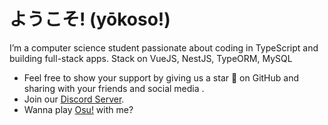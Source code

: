 <h1>ようこそ! (yōkoso!)</h1>

I’m a computer science student passionate about coding in TypeScript and building full-stack apps. Stack on VueJS, NestJS, TypeORM, MySQL

- Feel free to show your support by giving us a star 🌟 on GitHub and sharing with your friends and social media .
- Join our [Discord Server](https://discord.gg/keRwjRpZkU).
- Wanna play [Osu!](https://osu.ppy.sh/u/Shiren-) with me?
